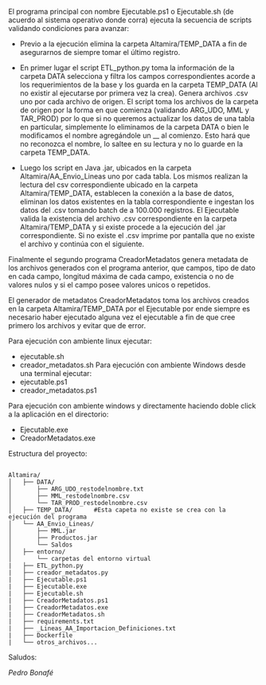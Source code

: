 El programa principal con nombre Ejecutable.ps1 o Ejecutable.sh (de acuerdo al sistema operativo donde corra) ejecuta la secuencia de scripts validando condiciones para avanzar:
* Previo a la ejecución elimina la carpeta Altamira/TEMP_DATA a fin de asegurarnos de siempre tomar el último registro. 
* En primer lugar el script ETL_python.py toma la información de la carpeta DATA selecciona y filtra los campos correspondientes acorde a los requerimientos de la base y los guarda en la carpeta TEMP_DATA (Al no existir al ejecutarse por primera vez la crea). Genera archivos .csv uno por cada archivo de origen. El script toma los archivos de la carpeta de origen por la forma en que comienza (validando ARG_UDO, MML y TAR_PROD) por lo que si no queremos actualizar los datos de una tabla en particular, simplemente lo eliminamos de la carpeta DATA o bien le modificamos el nombre agregándole un __ al comienzo. Esto hará que no reconozca el nombre, lo saltee en su lectura y no lo guarde en la carpeta TEMP_DATA.

* Luego los script en Java .jar, ubicados en la carpeta Altamira/AA_Envio_Lineas uno por cada tabla. Los mismos realizan la lectura del csv correspondiente ubicado en la carpeta Altamira/TEMP_DATA, establecen la conexión a la base de datos, eliminan los datos existentes en la tabla correspondiente e ingestan los datos del .csv tomando batch de a 100.000 registros. El Ejecutable valida la existencia del archivo .csv correspondiente en la carpeta Altamira/TEMP_DATA y si existe procede a la ejecución del .jar correspondiente. Si no existe el .csv imprime por pantalla que no existe el archivo y continúa con el siguiente. 


Finalmente el segundo programa CreadorMetadatos genera metadata de los archivos generados con el programa anterior, que campos, tipo de dato en cada campo, longitud máxima de cada campo, existencia o no de valores nulos y si el campo posee valores unicos o repetidos. 

El generador de metadatos CreadorMetadatos toma los archivos creados en la carpeta Altamira/TEMP_DATA por el Ejecutable por ende siempre es necesario haber ejecutado alguna vez el ejecutable a fin de que cree primero los archivos y evitar que de error. 

Para ejecución con ambiente linux ejecutar:
 *  ejecutable.sh
 *  creador_metadatos.sh
Para ejecución con ambiente Windows desde una terminal ejecutar:
 *  ejecutable.ps1
 *  creador_metadatos.ps1

Para ejecución con ambiente windows y directamente haciendo doble click a la aplicación en el directorio:
 * Ejecutable.exe
 * CreadorMetadatos.exe


Estructura del proyecto:

```

Altamira/
│   ├── DATA/
│       ├── ARG_UDO_restodelnombre.txt
│       ├── MML_restodelnombre.csv
│       └── TAR_PROD_restodelnombre.csv
│   ├── TEMP_DATA/      #Esta capeta no existe se crea con la ejecución del programa
│   └── AA_Envio_Lineas/
│       ├── MML.jar
│       ├── Productos.jar
│       └── Saldos
│   ├── entorno/
│       └── carpetas del entorno virtual 
|   ├── ETL_python.py
|   ├── creador_metadatos.py
|   ├── Ejecutable.ps1
|   ├── Ejecutable.exe
|   ├── Ejecutable.sh
|   ├── CreadorMetadatos.ps1
|   ├── CreadorMetadatos.exe
|   ├── CreadorMetadatos.sh
|   ├── requirements.txt
|   ├── _Lineas_AA_Importacion_Definiciones.txt
|   ├── Dockerfile
|   └── otros_archivos...

```

Saludos: 

*Pedro Bonafé*
